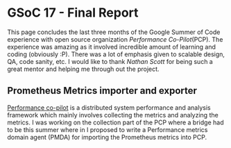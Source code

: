 # GSoC 17 - Final Report


This page concludes the last three months of the Google Summer of Code experience with open source organization _Performance Co-Pilot_(PCP). The experience was amazing as it involved  incredible amount of learning and coding (obviously :P). There was a lot of emphasis given to scalable design, QA, code sanity, etc. I would like to thank _Nathan Scott_ for being such a great mentor and helping me through out the project.


## Prometheus Metrics importer and exporter

[Performance co-pilot](http://pcp.io/) is a distributed system performance and analysis framework which mainly involves collecting the metrics and analyzing the metrics. I was working on the collection part of the PCP where a bridge had to be this summer where in I proposed to write a Performance metrics domain agent (PMDA) for importing the Prometheus metrics into PCP.
